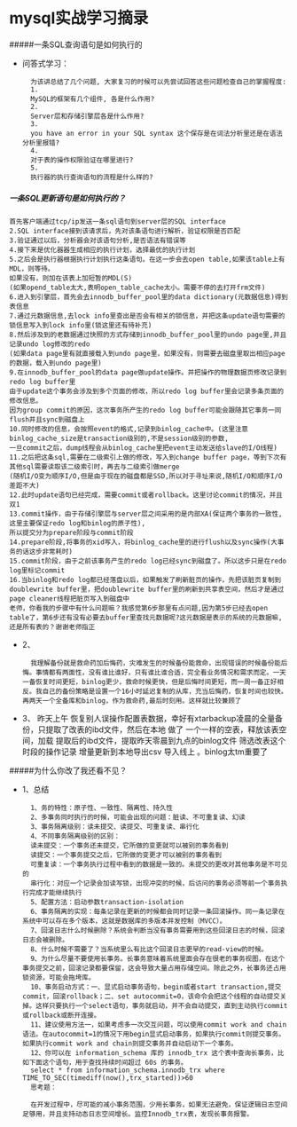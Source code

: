 mysql实战学习摘录
=======

#####一条SQL查询语句是如何执行的
- 问答式学习：
    
        为该讲总结了几个问题, 大家复习的时候可以先尝试回答这些问题检查自己的掌握程度:
        1. 
        MySQL的框架有几个组件, 各是什么作用? 
        2. 
        Server层和存储引擎层各是什么作用?
        3. 
        you have an error in your SQL syntax 这个保存是在词法分析里还是在语法分析里报错?
        4. 
        对于表的操作权限验证在哪里进行?
        5. 
        执行器的执行查询语句的流程是什么样的? 
        

##### 一条SQL更新语句是如何执行的？

    首先客户端通过tcp/ip发送一条sql语句到server层的SQL interface
    2.SQL interface接到该请求后，先对该条语句进行解析，验证权限是否匹配
    3.验证通过以后，分析器会对该语句分析,是否语法有错误等
    4.接下来是优化器器生成相应的执行计划，选择最优的执行计划
    5.之后会是执行器根据执行计划执行这条语句。在这一步会去open table,如果该table上有MDL，则等待。
    如果没有，则加在该表上加短暂的MDL(S)
    (如果opend_table太大,表明open_table_cache太小。需要不停的去打开frm文件)
    6.进入到引擎层，首先会去innodb_buffer_pool里的data dictionary(元数据信息)得到表信息
    7.通过元数据信息,去lock info里查出是否会有相关的锁信息，并把这条update语句需要的
    锁信息写入到lock info里(锁这里还有待补充)
    8.然后涉及到的老数据通过快照的方式存储到innodb_buffer_pool里的undo page里,并且记录undo log修改的redo
    (如果data page里有就直接载入到undo page里，如果没有，则需要去磁盘里取出相应page的数据，载入到undo page里)
    9.在innodb_buffer_pool的data page做update操作。并把操作的物理数据页修改记录到redo log buffer里
    由于update这个事务会涉及到多个页面的修改，所以redo log buffer里会记录多条页面的修改信息。
    因为group commit的原因，这次事务所产生的redo log buffer可能会跟随其它事务一同flush并且sync到磁盘上
    10.同时修改的信息，会按照event的格式,记录到binlog_cache中。(这里注意binlog_cache_size是transaction级别的,不是session级别的参数,
    一旦commit之后，dump线程会从binlog_cache里把event主动发送给slave的I/O线程)
    11.之后把这条sql,需要在二级索引上做的修改，写入到change buffer page，等到下次有其他sql需要读取该二级索引时，再去与二级索引做merge
    (随机I/O变为顺序I/O,但是由于现在的磁盘都是SSD,所以对于寻址来说,随机I/O和顺序I/O差距不大)
    12.此时update语句已经完成，需要commit或者rollback。这里讨论commit的情况，并且双1
    13.commit操作，由于存储引擎层与server层之间采用的是内部XA(保证两个事务的一致性,这里主要保证redo log和binlog的原子性),
    所以提交分为prepare阶段与commit阶段
    14.prepare阶段,将事务的xid写入，将binlog_cache里的进行flush以及sync操作(大事务的话这步非常耗时)
    15.commit阶段，由于之前该事务产生的redo log已经sync到磁盘了。所以这步只是在redo log里标记commit
    16.当binlog和redo log都已经落盘以后，如果触发了刷新脏页的操作，先把该脏页复制到doublewrite buffer里，把doublewrite buffer里的刷新到共享表空间，然后才是通过page cleaner线程把脏页写入到磁盘中
    老师，你看我的步骤中有什么问题嘛？我感觉第6步那里有点问题,因为第5步已经去open table了，第6步还有没有必要去buffer里查找元数据呢?这元数据是表示的系统的元数据嘛,还是所有表的？谢谢老师指正
    
- 2、    
    
        我理解备份就是救命药加后悔药，灾难发生的时候备份能救命，出现错误的时候备份能后悔。事情都有两面性，没有谁比谁好，只有谁比谁合适，完全看业务情况和需求而定。一天一备恢复时间更短，binlog更少，救命时候更快，但是后悔时间更短，而一周一备正好相反。我自己的备份策略是设置一个16小时延迟复制的从库，充当后悔药，恢复时间也较快。再两天一个全备库和binlog，作为救命药,最后时刻用。这样就比较兼顾了
        
- 3、
        昨天上午 恢复别人误操作配置表数据，幸好有xtarbackup凌晨的全量备份，只提取了改表的ibd文件，然后在本地 做了 一个一样的空表，释放该表空间，加载 提取后的ibd文件，提取昨天零晨到九点的binlog文件 筛选改表这个时段的操作记录 增量更新到本地导出csv 导入线上 。binlog太tm重要了
   
   
#####为什么你改了我还看不见？

- 1、总结

        1、务的特性：原子性、一致性、隔离性、持久性
        2、多事务同时执行的时候，可能会出现的问题：脏读、不可重复读、幻读
        3、事务隔离级别：读未提交、读提交、可重复读、串行化
        4、不同事务隔离级别的区别：
        读未提交：一个事务还未提交，它所做的变更就可以被别的事务看到
        读提交：一个事务提交之后，它所做的变更才可以被别的事务看到
        可重复读：一个事务执行过程中看到的数据是一致的。未提交的更改对其他事务是不可见的
        串行化：对应一个记录会加读写锁，出现冲突的时候，后访问的事务必须等前一个事务执行完成才能继续执行
        5、配置方法：启动参数transaction-isolation
        6、事务隔离的实现：每条记录在更新的时候都会同时记录一条回滚操作。同一条记录在系统中可以存在多个版本，这就是数据库的多版本并发控制（MVCC）。
        7、回滚日志什么时候删除？系统会判断当没有事务需要用到这些回滚日志的时候，回滚日志会被删除。
        8、什么时候不需要了？当系统里么有比这个回滚日志更早的read-view的时候。
        9、为什么尽量不要使用长事务。长事务意味着系统里面会存在很老的事务视图，在这个事务提交之前，回滚记录都要保留，这会导致大量占用存储空间。除此之外，长事务还占用锁资源，可能会拖垮库。
        10、事务启动方式：一、显式启动事务语句，begin或者start transaction,提交commit，回滚rollback；二、set autocommit=0，该命令会把这个线程的自动提交关掉。这样只要执行一个select语句，事务就启动，并不会自动提交，直到主动执行commit或rollback或断开连接。
        11、建议使用方法一，如果考虑多一次交互问题，可以使用commit work and chain语法。在autocommit=1的情况下用begin显式启动事务，如果执行commit则提交事务。如果执行commit work and chain则提交事务并自动启动下一个事务。
        12、你可以在 information_schema 库的 innodb_trx 这个表中查询长事务，比如下面这个语句，用于查找持续时间超过 60s 的事务。
        select * from information_schema.innodb_trx where TIME_TO_SEC(timediff(now(),trx_started))>60
        思考题：
        
        在开发过程中，尽可能的减小事务范围，少用长事务，如果无法避免，保证逻辑日志空间足够用，并且支持动态日志空间增长。监控Innodb_trx表，发现长事务报警。
        